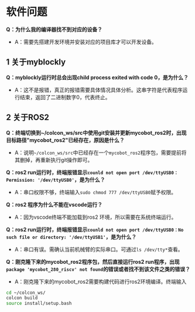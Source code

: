 # 软件问题

**Q：为什么我的编译器找不到对应的设备？**
- A：需要先搭建开发环境并安装对应的项目库才可以开发设备。

## 1 关于myblockly

**Q：myblockly运行时总会出现child process exited with code 0，是为什么？**

- A：这不是报错，真正的报错需要具体情况具体分析。这串字符是代表程序运行结束，返回了二进制数字0，代表终止。

## 2 关于ROS2


**Q：终端切换到~/colcon_ws/src中使用git安装并更新mycobot_ros2时，出现目标路径"mycobot_ros2"已经存在，原因是什么？**
- A：说明`~/colcon_ws/src`中已经存在一个`mycobot_ros2`程序包，需要提前将其删掉，再重新执行git操作即可。

**Q：ros2 run运行时，终端报错显示`counld not open port /dev/ttyUSB0：Permission: '/dev/ttyUSB0'`，是为什么？**

- A：串口权限不够，终端输入`sudo chmod 777 /dev/ttyUSB0`赋予权限。

**Q：ros2 程序为什么不能在vscode运行？**

- A：因为vscode终端不能加载到ros2 环境，所以需要在系统终端运行。

**Q：ros2 run运行时，终端报错显示`counld not open port /dev/ttyUSB0：No such file or directory: '/dev/ttyUSB1'`，是为什么？**

- A：串口有误。需确认当前机械臂的实际串口。可通过`ls /dev/tty*`查看。

**Q：刚克隆下来的mycobot_ros2程序包，然后直接运行ros2 run程序，出现`package 'mycobot_280_riscv' not found`的错误或者找不到该文件之类的错误？**

- A：刚克隆下来的mycobot_ros2需要构建代码进行ros2环境编译。终端输入
  
```bash
cd ~/colcon_ws/
colcon build
source install/setup.bash
```